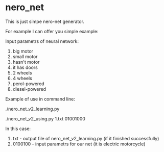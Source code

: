 # nero_net
This is just simpe nero-net generator.

For example I can offer you simple example:

Input parametrs of neural network:

1. big motor
2. small motor
3. hasn't motor
4. it has doors
5. 2 wheels
6. 4 wheels
7. perol-powered
8. diesel-powered

Example of use in command line:

./nero_net_v2_learning.py

./nero_net_v2_using.py 1.txt 01001000

In this case:

1. txt - output file of nero_net_v2_learning.py (if it finished successfully)
2. 0100100 - input parametrs for our net (it is electric motorcycle)
